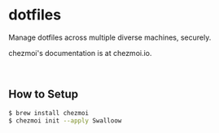 # dotfiles

Manage dotfiles across multiple diverse machines, securely.

chezmoi's documentation is at chezmoi.io.

<br>

## How to Setup

```bash
$ brew install chezmoi
$ chezmoi init --apply Swalloow
```
